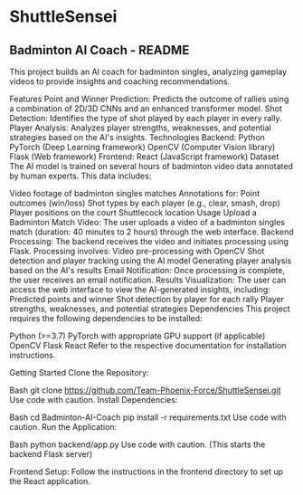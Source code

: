 # ShuttleSensei

## Badminton AI Coach - README

This project builds an AI coach for badminton singles, analyzing gameplay videos to provide insights and coaching recommendations.

Features
Point and Winner Prediction: Predicts the outcome of rallies using a combination of 2D/3D CNNs and an enhanced transformer model.
Shot Detection: Identifies the type of shot played by each player in every rally.
Player Analysis: Analyzes player strengths, weaknesses, and potential strategies based on the AI's insights.
Technologies
Backend:
Python
PyTorch (Deep Learning framework)
OpenCV (Computer Vision library)
Flask (Web framework)
Frontend:
React (JavaScript framework)
Dataset
The AI model is trained on several hours of badminton video data annotated by human experts. This data includes:

Video footage of badminton singles matches
Annotations for:
Point outcomes (win/loss)
Shot types by each player (e.g., clear, smash, drop)
Player positions on the court
Shuttlecock location
Usage
Upload a Badminton Match Video: The user uploads a video of a badminton singles match (duration: 40 minutes to 2 hours) through the web interface.
Backend Processing:
The backend receives the video and initiates processing using Flask.
Processing involves:
Video pre-processing with OpenCV
Shot detection and player tracking using the AI model
Generating player analysis based on the AI's results
Email Notification: Once processing is complete, the user receives an email notification.
Results Visualization:
The user can access the web interface to view the AI-generated insights, including:
Predicted points and winner
Shot detection by player for each rally
Player strengths, weaknesses, and potential strategies
Dependencies
This project requires the following dependencies to be installed:

Python (>=3.7)
PyTorch with appropriate GPU support (if applicable)
OpenCV
Flask
React
Refer to the respective documentation for installation instructions.

Getting Started
Clone the Repository:

Bash
git clone https://github.com/Team-Phoenix-Force/ShuttleSensei.git 
Use code with caution.
Install Dependencies:

Bash
cd Badminton-AI-Coach
pip install -r requirements.txt
Use code with caution.
Run the Application:

Bash
python backend/app.py
Use code with caution.
(This starts the backend Flask server)

Frontend Setup:
Follow the instructions in the frontend directory to set up the React application.
